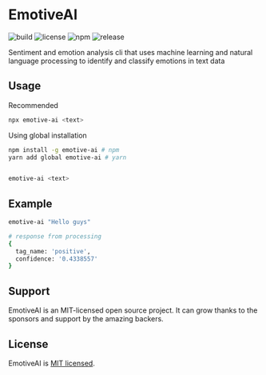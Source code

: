 # EmotiveAI

![build](https://github.com/iamando/emotive-ai/workflows/build/badge.svg)
![license](https://img.shields.io/github/license/iamando/emotive-ai?color=success)
![npm](https://img.shields.io/npm/v/emotive-ai)
![release](https://img.shields.io/github/release-date/iamando/emotive-ai)

Sentiment and emotion analysis cli that uses machine learning and natural language processing to identify and classify emotions in text data

## Usage

Recommended

```bash
npx emotive-ai <text>
```

Using global installation

```bash
npm install -g emotive-ai # npm
yarn add global emotive-ai # yarn


emotive-ai <text>
```

## Example

```bash
emotive-ai "Hello guys"

# response from processing
{
  tag_name: 'positive',
  confidence: '0.4338557'
}
```

## Support

EmotiveAI is an MIT-licensed open source project. It can grow thanks to the sponsors and support by the amazing backers.

## License

EmotiveAI is [MIT licensed](LICENSE).
